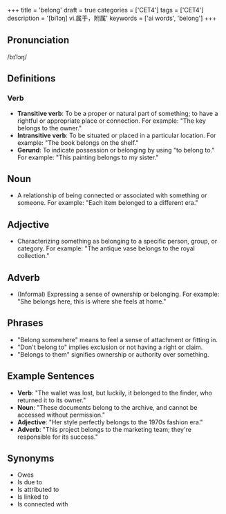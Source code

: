 +++
title = 'belong'
draft = true
categories = ['CET4']
tags = ['CET4']
description = '[biˈlɔŋ] vi.属于，附属'
keywords = ['ai words', 'belong']
+++

## Pronunciation
/bɪˈlɔŋ/

## Definitions
### Verb
- **Transitive verb**: To be a proper or natural part of something; to have a rightful or appropriate place or connection. For example: "The key belongs to the owner."
- **Intransitive verb**: To be situated or placed in a particular location. For example: "The book belongs on the shelf."
- **Gerund**: To indicate possession or belonging by using "to belong to." For example: "This painting belongs to my sister."

## Noun
- A relationship of being connected or associated with something or someone. For example: "Each item belonged to a different era."

## Adjective
- Characterizing something as belonging to a specific person, group, or category. For example: "The antique vase belongs to the royal collection."

## Adverb
- (Informal) Expressing a sense of ownership or belonging. For example: "She belongs here, this is where she feels at home."

## Phrases
- "Belong somewhere" means to feel a sense of attachment or fitting in.
- "Don't belong to" implies exclusion or not having a right or claim.
- "Belongs to them" signifies ownership or authority over something.

## Example Sentences
- **Verb**: "The wallet was lost, but luckily, it belonged to the finder, who returned it to its owner."
- **Noun**: "These documents belong to the archive, and cannot be accessed without permission."
- **Adjective**: "Her style perfectly belongs to the 1970s fashion era."
- **Adverb**: "This project belongs to the marketing team; they're responsible for its success."

## Synonyms
- Owes
- Is due to
- Is attributed to
- Is linked to
- Is connected with
